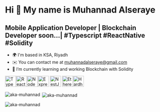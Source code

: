 Hi 👋
My name is Muhannad Alseraye
==================================
Mobile Application Developer | Blockchain Developer soon...| #Typescript #ReactNative #Solidity
---------------------------------------------------------------------------------------------------------
* 🌍  I'm based in KSA, Riyadh
* ✉️  You can contact me at [muhannadalseraye@gmail.com](mailto:muhannadalseraye@gmail.com)
* 🧠  I’m currently learning and working Blockchain with Solidity

<p align="left">
<a href="https://www.typescriptlang.org/" target="_blank" rel="noreferrer"><img src="https://raw.githubusercontent.com/danielcranney/readme-generator/main/public/icons/skills/typescript-colored.svg" width="36" height="36" alt="TypeScript" /></a><a href="https://reactjs.org/" target="_blank" rel="noreferrer"><img src="https://raw.githubusercontent.com/danielcranney/readme-generator/main/public/icons/skills/react-colored.svg" width="36" height="36" alt="React" /></a><a href="https://nodejs.org/en/" target="_blank" rel="noreferrer"><img src="https://raw.githubusercontent.com/danielcranney/readme-generator/main/public/icons/skills/nodejs-colored.svg" width="36" height="36" alt="NodeJS" /></a><a href="https://expressjs.com/" target="_blank" rel="noreferrer"><img src="https://raw.githubusercontent.com/danielcranney/readme-generator/main/public/icons/skills/express-colored.svg" width="36" height="36" alt="Express" /></a>
  <a href="https://docs.nestjs.com/" target="_blank" rel="noreferrer"><img src="https://raw.githubusercontent.com/danielcranney/readme-generator/main/public/icons/skills/nestjs-colored.svg" width="36" height="36" alt="NestJS" /></a>
  <a href="https://ethereum.org/en/" target="_blank" rel="noreferrer"><img src="https://raw.githubusercontent.com/danielcranney/readme-generator/main/public/icons/skills/ethereum-colored.svg" width="36" height="36" alt="Ethereum" /></a><a href="https://hardhat.org/" target="_blank" rel="noreferrer"><img src="https://raw.githubusercontent.com/danielcranney/readme-generator/main/public/icons/skills/hardhat-colored.svg" width="36" height="36" alt="Hardhat" /></a>
</p>


<p><img align="left" src="https://github-readme-stats.vercel.app/api/top-langs?username=aka-muhannad&show_icons=true&locale=en&layout=compact" alt="aka-muhannad" /></p>

<p>&nbsp;<img align="center" src="https://github-readme-stats.vercel.app/api?username=aka-muhannad&show_icons=true&locale=en" alt="aka-muhannad" /></p>

<p><img align="center" src="https://github-readme-streak-stats.herokuapp.com/?user=aka-muhannad&" alt="aka-muhannad" /></p>
